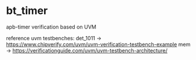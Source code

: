 # bt_timer
apb-timer verification based on UVM

reference uvm testbenches:
det_1011 ->  https://www.chipverify.com/uvm/uvm-verification-testbench-example
mem -> https://verificationguide.com/uvm/uvm-testbench-architecture/
